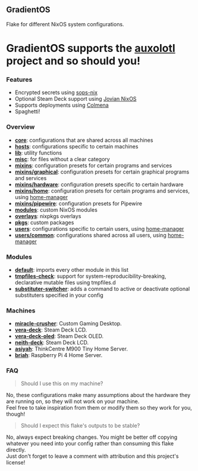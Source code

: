 ## GradientOS
Flake for different NixOS system configurations.

# GradientOS supports the [auxolotl](https://auxolotl.org/) project and so should you!

### Features
- Encrypted secrets using [sops-nix](https://github.com/Mic92/sops-nix)
- Optional Steam Deck support using [Jovian NixOS](https://github.com/Jovian-Experiments/Jovian-NixOS)
- Supports deployments using [Colmena](https://github.com/zhaofengli/colmena)
- Spaghetti!

### Overview
- **[core](core)**: configurations that are shared across all machines
- **[hosts](hosts)**: configurations specific to certain machines
- **[lib](lib)**: utility functions
- **[misc](misc)**: for files without a clear category
- **[mixins](mixins)**: configuration presets for certain programs and services
- **[mixins/graphical](mixins/graphical)**: configuration presets for certain graphical programs and services
- **[mixins/hardware](mixins/hardware)**: configuration presets specific to certain hardware
- **[mixins/home](mixins/home)**: configuration presets for certain programs and services, using [home-manager](https://github.com/nix-community/home-manager)
- **[mixins/pipewire](mixins/pipewire)**: configuration presets for Pipewire
- **[modules](modules)**: custom NixOS modules
- **[overlays](overlays)**: nixpkgs overlays
- **[pkgs](pkgs)**: custom packages
- **[users](users)**: configurations specific to certain users, using [home-manager](https://github.com/nix-community/home-manager)
- **[users/common](users/common)**: configurations shared across all users, using [home-manager](https://github.com/nix-community/home-manager)

### Modules
- **[default](modules/default.nix)**: imports every other module in this list
- **[tmpfiles-check](modules/tmpfiles-check.nix)**: support for system-reproducibility-breaking, declarative mutable files using tmpfiles.d
- **[substituter-switcher](modules/substituter-switcher.nix)**: adds a command to active or deactivate optional substituters specified in your config

### Machines

- **[miracle-crusher](hosts/miracle-crusher)**: Custom Gaming Desktop.
- **[vera-deck](hosts/vera-deck)**: Steam Deck LCD.
- **[vera-deck-oled](hosts/vera-deck-oled)**: Steam Deck OLED.
- **[neith-deck](hosts/neith-deck)**: Steam Deck LCD.
- **[asiyah](hosts/asiyah)**: ThinkCentre M900 Tiny Home Server.
- **[briah](hosts/briah)**: Raspberry Pi 4 Home Server.
<!-- - **atziluth**: Server. *WIP* -->

### FAQ

> Should I use this on my machine?

No, these configurations make many assumptions about the hardware they are running on, so they will not work on your machine.<br>
Feel free to take inspiration from them or modify them so they work for you, though!

> Should I expect this flake's outputs to be stable?

No, always expect breaking changes. You might be better off copying whatever you need into your config rather than consuming this flake directly.<br>
Just don't forget to leave a comment with attribution and this project's license!

